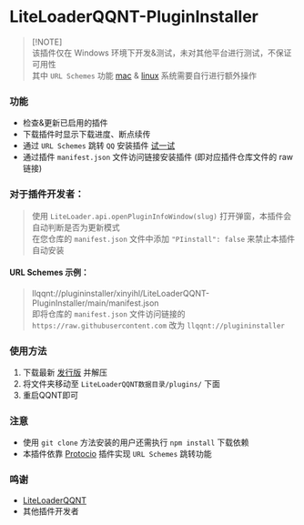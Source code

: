 # LiteLoaderQQNT-PluginInstaller

> [!NOTE]\
> 该插件仅在 Windows 环境下开发&测试，未对其他平台进行测试，不保证可用性 \
> 其中 `URL Schemes` 功能 [mac](https://developer.apple.com/library/archive/documentation/General/Reference/InfoPlistKeyReference/Articles/CoreFoundationKeys.html#//apple_ref/doc/uid/TP40009249-102207-TPXREF115) & [linux](https://askubuntu.com/questions/514125/url-protocol-handlers-in-basic-ubuntu-desktop) 系统需要自行进行额外操作

### 功能
- 检查&更新已启用的插件
- 下载插件时显示下载进度、断点续传
- 通过 `URL Schemes` 跳转 `QQ` 安装插件 [试一试](https://xinyihl.github.io/LiteLoaderQQNT-PluginInstaller/)
- 通过插件 `manifest.json` 文件访问链接安装插件 (即对应插件仓库文件的 raw 链接)

### 对于插件开发者：   
> 使用 `LiteLoader.api.openPluginInfoWindow(slug)` 打开弹窗，本插件会自动判断是否为更新模式 \
> 在您仓库的 `manifest.json` 文件中添加 `"PIinstall": false` 来禁止本插件自动安装

#### URL Schemes 示例：   
> llqqnt://plugininstaller/xinyihl/LiteLoaderQQNT-PluginInstaller/main/manifest.json \
> 即将仓库的 `manifest.json` 文件访问链接的 `https://raw.githubusercontent.com` 改为 `llqqnt://plugininstaller`

### 使用方法
1. 下载最新 [发行版](https://github.com/xinyihl/LiteLoaderQQNT-PluginInstaller/releases) 并解压
2. 将文件夹移动至 `LiteLoaderQQNT数据目录/plugins/` 下面
3. 重启QQNT即可

### 注意
- 使用 `git clone` 方法安装的用户还需执行 `npm install` 下载依赖
- 本插件依靠 [Protocio](https://github.com/PRO-2684/protocio) 插件实现 `URL Schemes` 跳转功能

### 鸣谢
- [LiteLoaderQQNT](https://github.com/LiteLoaderQQNT/LiteLoaderQQNT) 
- 其他插件开发者
